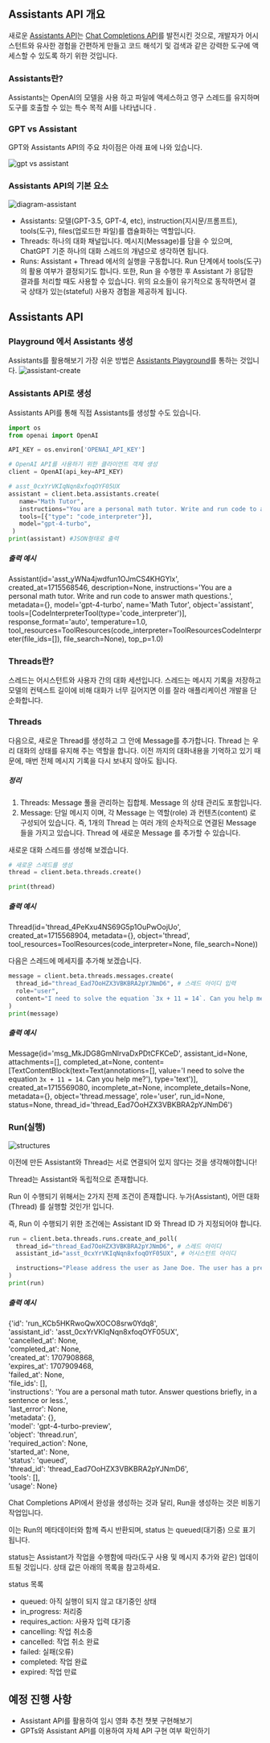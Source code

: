 ## Assistants API 개요
새로운 [Assistants API](https://platform.openai.com/docs/assistants/overview)는 [Chat Completions API](https://platform.openai.com/docs/guides/text-generation/chat-completions-api)를 발전시킨 것으로, 개발자가 어시스턴트와 유사한 경험을 간편하게 만들고 코드 해석기 및 검색과 같은 강력한 도구에 액세스할 수 있도록 하기 위한 것입니다.

### Assistants란?
Assistants는 OpenAI의 모델을 사용 하고 파일에 액세스하고 영구 스레드를 유지하며 도구를 호출할 수 있는 특수 목적 AI를 나타냅니다 .
### GPT vs Assistant
GPT와 Assistants API의 주요 차이점은 아래 표에 나와 있습니다.

![gpt vs assistant](https://github.com/sjk0503/chatAPP/assets/100744515/5b915413-d69e-442d-8d75-95a49362c100)

### Assistants API의 기본 요소
![diagram-assistant](https://github.com/sjk0503/chatAPP/assets/100744515/67c1571d-a763-4c5e-8a32-b7ac8a6fbab8)

- Assistants: 모델(GPT-3.5, GPT-4, etc), instruction(지시문/프롬프트), tools(도구), files(업로드한 파일)를 캡슐화하는 역할입니다.
- Threads: 하나의 대화 채널입니다. 메시지(Message)를 담을 수 있으며, ChatGPT 기준 하나의 대화 스레드의 개념으로 생각하면 됩니다.
- Runs: Assistant + Thread 에서의 실행을 구동합니다. Run 단계에서 tools(도구) 의 활용 여부가 결정되기도 합니다. 또한, Run 을 수행한 후 Assistant 가 응답한 결과를 처리할 때도 사용할 수 있습니다.
위의 요소들이 유기적으로 동작하면서 결국 상태가 있는(stateful) 사용자 경험을 제공하게 됩니다.

## Assistants API

### Playground 에서 Assistants 생성
Assistants를 활용해보기 가장 쉬운 방법은 [Assistants Playground](https://platform.openai.com/playground)를 통하는 것입니다.
![assistant-create](https://github.com/sjk0503/chatAPP/assets/100744515/248ce798-d147-4d9c-a4aa-0cf0d0ccffb4)

### Assistants API로 생성
Assistants API를 통해 직접 Assistants를 생성할 수도 있습니다.

```python
import os
from openai import OpenAI

API_KEY = os.environ['OPENAI_API_KEY']

# OpenAI API를 사용하기 위한 클라이언트 객체 생성
client = OpenAI(api_key=API_KEY)

# asst_0cxYrVKIqNqn8xfoqOYF05UX
assistant = client.beta.assistants.create(
   name="Math Tutor",
   instructions="You are a personal math tutor. Write and run code to answer math questions.",
   tools=[{"type": "code_interpreter"}],
   model="gpt-4-turbo",
 )
print(assistant) #JSON형태로 출력
```

##### 출력 예시 
Assistant(id='asst_yWNa4jwdfun1OJmCS4KHGYlx', created_at=1715568546, description=None, instructions='You are a personal math tutor. Write and run code to answer math questions.', metadata={}, model='gpt-4-turbo', name='Math Tutor', object='assistant', tools=[CodeInterpreterTool(type='code_interpreter')], response_format='auto', temperature=1.0, tool_resources=ToolResources(code_interpreter=ToolResourcesCodeInterpreter(file_ids=[]), file_search=None), top_p=1.0)

### Threads란?
스레드는 어시스턴트와 사용자 간의 대화 세션입니다. 스레드는 메시지 기록을 저장하고 모델의 컨텍스트 길이에 비해 대화가 너무 길어지면 이를 잘라 애플리케이션 개발을 단순화합니다.

### Threads
다음으로, 새로운 Thread를 생성하고 그 안에 Message를 추가합니다.
Thread 는 우리 대화의 상태를 유지해 주는 역할을 합니다.
이전 까지의 대화내용을 기억하고 있기 때문에, 매번 전체 메시지 기록을 다시 보내지 않아도 됩니다.

##### 정리
1. Threads: Message 풀을 관리하는 집합체. Message 의 상태 관리도 포함입니다.
2. Message: 단일 메시지 이며, 각 Message 는 역할(role) 과 컨텐츠(content) 로 구성되어 있습니다.
즉, 1개의 Thread 는 여러 개의 순차적으로 연결된 Message 들을 가지고 있습니다. Thread 에 새로운 Message 를 추가할 수 있습니다.

새로운 대화 스레드를 생성해 보겠습니다.

```python
# 새로운 스레드를 생성
thread = client.beta.threads.create()

print(thread)
```
##### 출력 예시
Thread(id='thread_4PeKxu4NS69G5p1OuPwOojUo', created_at=1715568904, metadata={}, object='thread', tool_resources=ToolResources(code_interpreter=None, file_search=None))

다음은 스레드에 메세지를 추가해 보겠습니다.

```python
message = client.beta.threads.messages.create(
  thread_id="thread_Ead7OoHZX3VBKBRA2pYJNmD6", # 스레드 아이디 입력
  role="user",
  content="I need to solve the equation `3x + 11 = 14`. Can you help me?"
)
print(message)
```

##### 출력 예시
Message(id='msg_MkJDG8GmNlrvaDxPDtCFKCeD', assistant_id=None, attachments=[], completed_at=None, content=[TextContentBlock(text=Text(annotations=[], value='I need to solve the equation `3x + 11 = 14`. Can you help me?'), type='text')], created_at=1715569080, incomplete_at=None, incomplete_details=None, metadata={}, object='thread.message', role='user', run_id=None, status=None, thread_id='thread_Ead7OoHZX3VBKBRA2pYJNmD6')

### Run(실행)

![structures](https://github.com/sjk0503/chatAPP/assets/100744515/fbde0cbd-7a5e-4670-af01-ac5b0190935f)

이전에 만든 Assistant와 Thread는 서로 연결되어 있지 않다는 것을 생각해야합니다!

Thread는 Assistant와 독립적으로 존재합니다.

Run 이 수행되기 위해서는 2가지 전제 조건이 존재합니다.
누가(Assistant), 어떤 대화(Thread) 를 실행할 것인가! 입니다.

즉, Run 이 수행되기 위한 조건에는 Assistant ID 와 Thread ID 가 지정되어야 합니다.

```python
run = client.beta.threads.runs.create_and_poll(
  thread_id="thread_Ead7OoHZX3VBKBRA2pYJNmD6", # 스레드 아이디
  assistant_id="asst_0cxYrVKIqNqn8xfoqOYF05UX", # 어시스턴트 아이디

  instructions="Please address the user as Jane Doe. The user has a premium account." # 역할 추가 부여
)
print(run)
```
##### 출력 예시

{'id': 'run_KCb5HKRwoQwXOCO8srw0Ydq8',  
 'assistant_id': 'asst_0cxYrVKIqNqn8xfoqOYF05UX',  
 'cancelled_at': None,  
 'completed_at': None,  
 'created_at': 1707908868,  
 'expires_at': 1707909468,  
 'failed_at': None,  
 'file_ids': [],  
 'instructions': 'You are a personal math tutor. Answer questions briefly, in a sentence or less.',  
 'last_error': None,  
 'metadata': {},  
 'model': 'gpt-4-turbo-preview',  
 'object': 'thread.run',  
 'required_action': None,  
 'started_at': None,  
 'status': 'queued',  
 'thread_id': 'thread_Ead7OoHZX3VBKBRA2pYJNmD6',  
 'tools': [],  
 'usage': None}  

Chat Completions API에서 완성을 생성하는 것과 달리, Run을 생성하는 것은 비동기 작업입니다.

이는 Run의 메타데이터와 함께 즉시 반환되며, status 는 queued(대기중) 으로 표기됩니다.

status는 Assistant가 작업을 수행함에 따라(도구 사용 및 메시지 추가와 같은) 업데이트될 것입니다. 상태 값은 아래의 목록을 참고하세요.

status 목록

- queued: 아직 실행이 되지 않고 대기중인 상태
- in_progress: 처리중
- requires_action: 사용자 입력 대기중
- cancelling: 작업 취소중
- cancelled: 작업 취소 완료
- failed: 실패(오류)
- completed: 작업 완료
- expired: 작업 만료

## 예정 진행 사항

- Assistant API를 활용하여 임시 영화 추천 챗봇 구현해보기
- GPTs와 Assistant API를 이용하여 자체 API 구현 여부 확인하기
